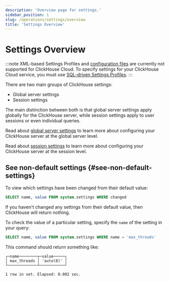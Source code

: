 ```yaml
---
description: 'Overview page for settings.'
sidebar_position: 1
slug: /operations/settings/overview
title: 'Settings Overview'
---
```


# Settings Overview

:::note
XML-based Settings Profiles and [configuration files](/operations/configuration-files) are currently not supported for ClickHouse Cloud. To specify settings for your ClickHouse Cloud service, you must use [SQL-driven Settings Profiles](/operations/access-rights#settings-profiles-management).
:::

There are two main groups of ClickHouse settings:

- Global server settings
- Session settings

The main distinction between both is that global server settings apply globally for the ClickHouse server, while session settings apply to user sessions or even individual queries.

Read about [global server settings](/operations/server-configuration-parameters/settings.md) to learn more about configuring your ClickHouse server at the global server level.

Read about [session settings](/operations/settings/settings-query-level.md) to learn more about configuring your ClickHouse server at the session level.

## See non-default settings {#see-non-default-settings}

To view which settings have been changed from their default value:

```sql
SELECT name, value FROM system.settings WHERE changed
```

If you haven't changed any settings from their default value, then ClickHouse will return nothing.

To check the value of a particular setting, specify the `name` of the setting in your query:

```sql
SELECT name, value FROM system.settings WHERE name = 'max_threads'
```

This command should return something like:

```response
┌─name────────┬─value─────┐
│ max_threads │ 'auto(8)' │
└─────────────┴───────────┘

1 row in set. Elapsed: 0.002 sec.
```
